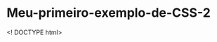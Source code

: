 # Meu-primeiro-exemplo-de-CSS-2
<! DOCTYPE html> 
<html>
    <head>
      <style>
        #para1 {
            text-align: center;
            color: red;
        }
      </style>
     </head>
<body>
  
  <p id="para1"›Hello World!</p>
  <p›Este parágrafo não é afetado pelo estilo.</p>

</body>
</html>
